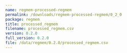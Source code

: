 ```yaml
---
name: regmem-processed-regmem
permalink: /downloads/regmem-processed-regmem/0_2_0
package: regmem
title: processed_regmem
filename: processed_regmem.csv
version: 0.2.0
full_version: 0.2.0
file: /data/regmem/0.2.0/processed_regmem.csv
---
```

